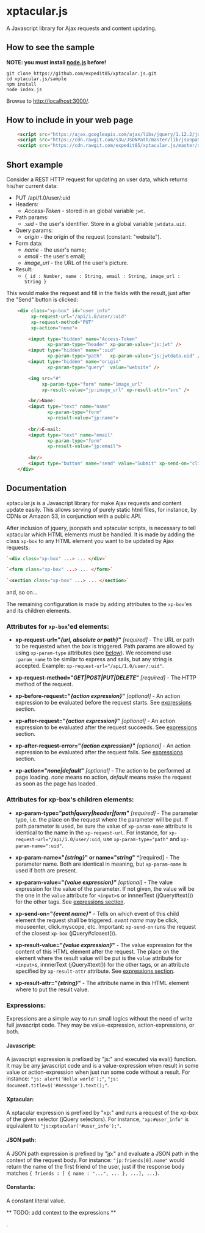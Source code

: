 # xptacular.js

A Javascript library for Ajax requests and content updating.


## How to see the sample

**NOTE: you must install [node.js](http://nodejs.org) before!**

	git clone https://github.com/expedit85/xptacular.js.git
	cd xptacular.js/sample
	npm install
	node index.js

Browse to [http://localhost:3000/](http://localhost:3000/).



## How to include in your web page

~~~html
	<script src="https://ajax.googleapis.com/ajax/libs/jquery/1.12.2/jquery.min.js"></script>
	<script src="https://cdn.rawgit.com/s3u/JSONPath/master/lib/jsonpath.js"></script>
	<script src="https://cdn.rawgit.com/expedit85/xptacular.js/master/xptacular.js"></script>
~~~



## Short example

Consider a REST HTTP request for updating an user data, which returns his/her current data:

+ PUT /api/1.0/user/:uid
+ Headers:
	+ *Access-Token* - stored in an global variable `jwt`.
+ Path params:
	+ *:uid* - the user's identifier. Store in a global variable `jwtdata.uid`.
+ Query params:
	+ *origin* - the origin of the request (constant: "website").
+ Form data:
	+ *name* - the user's name;
	+ *email* - the user's email;
	+ *image_url* - the URL of the user's picture.
+ Result:
	+ `{ id : Number, name : String, email : String, image_url : String }`


This would make the request and fill in the fields with the result, just after the "Send" button is clicked:

~~~html
	<div class="xp-box" id="user_info"
		 xp-request-url="/api/1.0/user/:uid"
		 xp-request-method="PUT"
		 xp-action="none">

		<input type="hidden" name="Access-Token"
		       xp-param-type="header" xp-param-value="js:jwt" />
		<input type="hidden" name=":uid"
		       xp-param-type="path"   xp-param-value="js:jwtdata.uid" />
		<input type="hidden" name="origin"
		       xp-param-type="query"  value="website" />

		<img src="#"
		     xp-param-type="form" name="image_url"
		     xp-result-value="jp:image_url" xp-result-attr="src" />

		<br/>Name:
		<input type="text" name="name"
		       xp-param-type="form"
		       xp-result-value="jp:name">
		
		<br/>E-mail:
		<input type="text" name="email"
		       xp-param-type="form"
		       xp-result-value="jp:email">
	
		<br/>
		<input type="button" name="send" value="Submit" xp-send-on="click" />
	</div>
~~~



## Documentation

xptacular.js is a Javascript library for make Ajax requests and content update easily. This allows serving of purely static html files, for instance, by CDNs or Amazon S3, in conjunction with a public API.

After inclusion of jquery, jsonpath and xptacular scripts, is necessary to tell xptacular which HTML elements must be handled. It is made by adding the class `xp-box` to any HTML element you want to be updated by Ajax requests:

~~~html
`<div class="xp-box" ...> ... </div>`
~~~

~~~html
`<form class="xp-box" ...> ... </form>`
~~~

~~~html
`<section class="xp-box" ...> ... </section>`
~~~

and, so on...


The remaining configuration is made by adding attributes to the `xp-box`'es and its children elements.



### Attributes for `xp-box`'ed elements:

* **xp-request-url="*{url, absolute or path}*"** *[required]* - The URL or path to be requested when the box is triggered. Path params are allowed by using `xp-param-type` attributes (see [below](#xp-param-type)). We recomend use `:param_name` to be similar to express and sails, but any string is accepted. Example: `xp-request-url="/api/1.0/user/:uid"`.

* **xp-request-method="*GET|POST|PUT|DELETE*"** *[required]* - The HTTP method of the request.

* **xp-before-request="*{action expression}*"** *[optional]* - An action expression to be evaluated before the request starts. See [expressions](#expressions-section) section.

* **xp-after-request="*{action expression}*"** *[optional]* - An action expression to be evaluated after the request succeeds. See [expressions](#expressions-section) section.

* **xp-after-request-error="*{action expression}*"** *[optional]* - An action expression to be evaluated after the request fails. See [expressions](#expressions-section) section.

* **xp-action="*none|default*"** *[optional]* - The action to be performed at page loading. *none* means no action, *default* means make the request as soon as the page has loaded.


### Attributes for xp-box's children elements:

<a name="xp-param-type"></a>

* **xp-param-type="*path|query|header|form*"** *[required]* - The parameter type, i.e. the place on the request where the parameter will be put. If path parameter is used, be sure the value of `xp-param-name` attribute is identical to the name in the `xp-request-url`. For instance, for `xp-request-url="/api/1.0/user/:uid`, use `xp-param-type="path"` and `xp-param-name=":uid"`.

* **xp-param-name="*{string}*" or name="*string*"** *[required] - The parameter name. Both are identical in meaning, but `xp-param-name` is used if both are present.

* **xp-param-value="*{value expression}*"** *[optional]* - The value expression for the value of the parameter. If not given, the value will be the one in the `value` attribute for `<input>`s or innnerText (jQuery#text()) for the other tags. See [expressions section](#expressions-section).

* **xp-send-on="*{event name}*"** - Tells on which event of this child element the request shall be triggered. *event name* may be click, mouseenter, click.myscope, etc. Important: `xp-send-on` runs the request of the closest `xp-box` (jQuery#closest()).

* **xp-result-value="*{value expression}*"** - The value expression for the content of this HTML element after the request. The place on the element where the result value will be put is the `value` attribute for `<input>`s, innnerText (jQuery#text()) for the other tags, or an attribute specified by `xp-result-attr` attribute. See [expressions section](#expressions-section).

* **xp-result-attr="*{string}*"** - The attribute name in this HTML element where to put the result value.



<a name="expressions-section"></a>

### Expressions: ###

Expressions are a simple way to run small logics without the need of write full javascript code. They may be value-expression, action-expressions, or both.

#### Javascript:

A javascript expression is prefixed by "js:" and executed via eval() function. It may be any javascript code and is a value-expression when result in some value or action-expression when just run some code without a result. For instance: `"js: alert('Hello world');"`, `"js: document.title=$('#message').text();"`.

#### Xptacular:

A xptacular expression is prefixed by "xp:" and runs a request of the xp-box of the given selector (jQuery selectors). For instance, `"xp:#user_info"` is equivalent to `"js:xptacular('#user_info');"`.

#### JSON path:

A JSON path expression is prefixed by "jp:" and evaluate a JSON path in the context of the request body. For instance: `"jp:friends[0].name"` would return the name of the first friend of the user, just if the response body matches `{ friends : [ { name : "...", ... }, ...], ...}`.

#### Constants:

A constant literal value.


** TODO: add context to the expressions **


.


